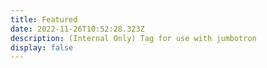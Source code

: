 ```yaml
---
title: Featured
date: 2022-11-26T10:52:28.323Z
description: (Internal Only) Tag for use with jumbotron
display: false
---
```


